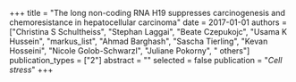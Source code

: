 +++
title = "The long non-coding RNA H19 suppresses carcinogenesis and chemoresistance in hepatocellular carcinoma"
date = 2017-01-01
authors = ["Christina S Schultheiss", "Stephan Laggai", "Beate Czepukojc", "Usama K Hussein", "markus_list", "Ahmad Barghash", "Sascha Tierling", "Kevan Hosseini", "Nicole Golob-Schwarzl", "Juliane Pokorny", " others"]
publication_types = ["2"]
abstract = ""
selected = false
publication = "*Cell stress*"
+++

